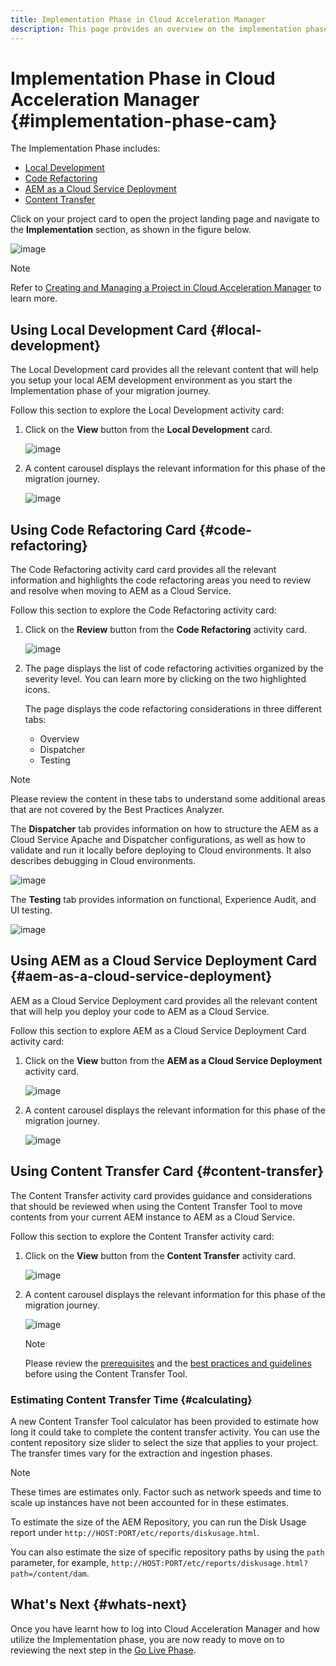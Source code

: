 ```yaml
---
title: Implementation Phase in Cloud Acceleration Manager
description: This page provides an overview on the implementation phase in Cloud Acceleration Manager.
---
```

# Implementation Phase in Cloud Acceleration Manager {#implementation-phase-cam}

The Implementation Phase includes:

* [Local Development](#local-development)
* [Code Refactoring](#code-refactoring)
* [AEM as a Cloud Service Deployment](#aem-as-a-cloud-service-deployment)
* [Content Transfer](#content-transfer)


Click on your project card to open the project landing page and navigate to the **Implementation** section, as shown in the figure below.

   ![image](/help/journey-migration/cloud-acceleration-manager/assets/implementation-1.png)

   >[!NOTE]
   >Refer to [Creating and Managing a Project in Cloud Acceleration Manager](https://experienceleague.adobe.com/docs/experience-manager-cloud-service/moving/cloud-acceleration-manager/using-cam/getting-started-cam.html?lang=en#create-project) to learn more.


## Using Local Development Card {#local-development}

The Local Development card provides all the relevant content that will help you setup your local AEM development environment as you start the Implementation phase of your migration journey.

Follow this section to explore the Local Development activity card:

1. Click on the **View** button from the **Local Development** card.

   ![image](/help/journey-migration/cloud-acceleration-manager/assets/implementation-2.png)

1. A content carousel displays the relevant information for this phase of the migration journey.

   ![image](/help/journey-migration/cloud-acceleration-manager/assets/implementation-3.png)


## Using Code Refactoring Card {#code-refactoring}

The Code Refactoring activity card card provides all the relevant information and highlights the code refactoring areas you need to review and resolve when moving to AEM as a Cloud Service.

Follow this section to explore the Code Refactoring activity card:

1. Click on the **Review** button from the **Code Refactoring** activity card.

   ![image](/help/journey-migration/cloud-acceleration-manager/assets/implementation-4.png)

1. The page displays the list of code refactoring activities organized by the severity level. You can learn more by clicking on the two highlighted icons. 

   The page displays the code refactoring considerations in three different tabs: 

   * Overview
   * Dispatcher
   * Testing

  >[!NOTE]
  >Please review the content in these tabs to understand some additional areas that are not covered by the Best Practices Analyzer.
   
   The **Dispatcher** tab provides information on how to structure the AEM as a Cloud Service Apache and Dispatcher configurations, as well as how to validate and run it locally before deploying to Cloud environments. It also describes debugging in Cloud environments.
   
   ![image](/help/journey-migration/cloud-acceleration-manager/assets/coderefactoring-2.png)

   The **Testing** tab provides information on functional, Experience Audit, and UI testing.
   
   ![image](/help/journey-migration/cloud-acceleration-manager/assets/coderefactoring-3.png)

   
## Using AEM as a Cloud Service Deployment Card {#aem-as-a-cloud-service-deployment}

AEM as a Cloud Service Deployment card provides all the relevant content that will help you deploy your code to AEM as a Cloud Service.

Follow this section to explore AEM as a Cloud Service Deployment Card activity card:

1. Click on the **View** button from the **AEM as a Cloud Service Deployment** activity card.

   ![image](/help/journey-migration/cloud-acceleration-manager/assets/implementation-6.png)

1. A content carousel displays the relevant information for this phase of the migration journey.

   ![image](/help/journey-migration/cloud-acceleration-manager/assets/aem-deployment-card.png)


## Using Content Transfer Card {#content-transfer}

The Content Transfer activity card provides guidance and considerations that should be reviewed when using the Content Transfer Tool to move contents from your current AEM instance to AEM as a Cloud Service.

Follow this section to explore the Content Transfer activity card:

1. Click on the **View** button from the **Content Transfer** activity card.

   ![image](/help/journey-migration/cloud-acceleration-manager/assets/implementation-8.png)

1. A content carousel displays the relevant information for this phase of the migration journey.

   ![image](/help/journey-migration/cloud-acceleration-manager/assets/content-transfertool-card.png)

   >[!NOTE]
   >Please review the [prerequisites](https://experienceleague.adobe.com/docs/experience-manager-cloud-service/moving/cloud-migration/content-transfer-tool/prerequisites-content-transfer-tool.html?lang=en) and the [best practices and guidelines](https://experienceleague.adobe.com/docs/experience-manager-cloud-service/moving/cloud-migration/content-transfer-tool/overview-content-transfer-tool.html?lang=en) before using the Content Transfer Tool.

### Estimating Content Transfer Time {#calculating}

A new Content Transfer Tool calculator has been provided to estimate how long it could take to complete the content transfer activity. You can use the content repository size slider to select the size that applies to your project. The transfer times vary for the extraction and ingestion phases. 

   >[!NOTE]
   >These times are estimates only. Factor such as network speeds and time to scale up instances have not been accounted for in these estimates.

To estimate the size of the AEM Repository, you can run the Disk Usage report under `http://HOST:PORT/etc/reports/diskusage.html`. 

You can also estimate the size of specific repository paths by using the `path` parameter, for example, `http://HOST:PORT/etc/reports/diskusage.html?path=/content/dam`.

## What's Next {#whats-next}

Once you have learnt how to log into Cloud Acceleration Manager and how utilize the Implementation phase, you are now ready to move on to reviewing the next step in the [Go Live Phase](https://experienceleague.adobe.com/docs/experience-manager-cloud-service/moving/cloud-acceleration-manager/using-cam/cam-golive-phase.html?lang=en).
